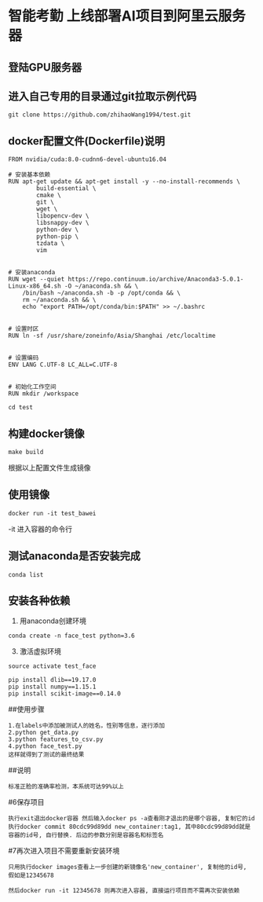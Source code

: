 # 智能考勤 上线部署AI项目到阿里云服务器

## 登陆GPU服务器


## 进入自己专用的目录通过git拉取示例代码

`git clone https://github.com/zhihaoWang1994/test.git`



## docker配置文件(Dockerfile)说明

```
FROM nvidia/cuda:8.0-cudnn6-devel-ubuntu16.04

# 安装基本依赖
RUN apt-get update && apt-get install -y --no-install-recommends \
        build-essential \
        cmake \
        git \
        wget \
        libopencv-dev \
        libsnappy-dev \
        python-dev \
        python-pip \
        tzdata \
        vim


# 安装anaconda 
RUN wget --quiet https://repo.continuum.io/archive/Anaconda3-5.0.1-Linux-x86_64.sh -O ~/anaconda.sh && \
    /bin/bash ~/anaconda.sh -b -p /opt/conda && \
    rm ~/anaconda.sh && \
    echo "export PATH=/opt/conda/bin:$PATH" >> ~/.bashrc


# 设置时区
RUN ln -sf /usr/share/zoneinfo/Asia/Shanghai /etc/localtime


# 设置编码
ENV LANG C.UTF-8 LC_ALL=C.UTF-8


# 初始化工作空间
RUN mkdir /workspace

```

`cd test`


## 构建docker镜像

`make build`

根据以上配置文件生成镜像

## 使用镜像

`docker run -it test_bawei`

-it 进入容器的命令行

## 测试anaconda是否安装完成

`conda list`

## 安装各种依赖


1. 用anaconda创建环境

```
conda create -n face_test python=3.6
```

3. 激活虚拟环境

`source activate test_face` 

```
pip install dlib==19.17.0
pip install numpy==1.15.1
pip install scikit-image==0.14.0

```
##使用步骤
```
1.在labels中添加被测试人的姓名，性别等信息，逐行添加
2.python get_data.py
3.python features_to_csv.py
4.python face_test.py
这样就得到了测试的最终结果

```
##说明
```
标准正脸的准确率检测，本系统可达99%以上

```
#6保存项目
```
执行exit退出docker容器 然后输入docker ps -a查看刚才退出的是哪个容器, 复制它的id 执行docker commit 80cdc99d89dd new_container:tag1, 其中80cdc99d89dd就是容器的id号, 自行替换. 后边的参数分别是容器名和标签名

```
#7再次进入项目不需要重新安装环境
```
只用执行docker images查看上一步创建的新镜像名'new_container', 复制他的id号, 假如是12345678

然后docker run -it 12345678 则再次进入容器, 直接运行项目而不需再次安装依赖

```
